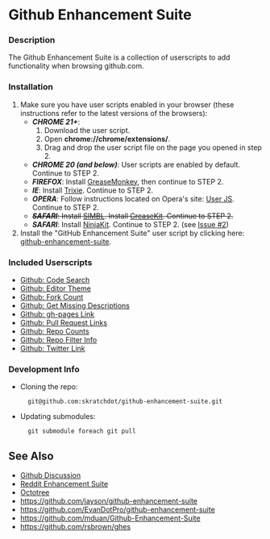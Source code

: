 Github Enhancement Suite
========================

### Description ###

The Github Enhancement Suite is a collection of userscripts to add functionality
when browsing github.com.


### Installation ###

1. Make sure you have user scripts enabled in your browser (these instructions refer to the latest versions of the browsers):  
    * ***CHROME 21+***:
      1. Download the user script.
      2. Open **chrome://chrome/extensions/**.
      3. Drag and drop the user script file on the page you opened in step 2.
    * ***CHROME 20 (and below)***: User scripts are enabled by default. Continue to STEP 2.
    * ***FIREFOX***: Install [GreaseMonkey](https://addons.mozilla.org/en-US/firefox/addon/greasemonkey/), then continue to STEP 2.
    * ***IE***: Install [Trixie](http://www.bhelpuri.net/Trixie/). Continue to STEP 2.
    * ***OPERA***: Follow instructions located on Opera's site: [User JS](http://www.opera.com/docs/userjs/). Continue to STEP 2.
    * &#x20;<del>***SAFARI***: Install [SIMBL](http://www.culater.net/software/SIMBL/SIMBL.php). Install [GreaseKit](http://8-p.info/greasekit/). Continue to STEP 2.</del>
    * ***SAFARI***: Install [NinjaKit](http://d.hatena.ne.jp/os0x/20100612/1276330696). Continue to STEP 2. (see [Issue #2](https://github.com/skratchdot/github-code-search.user.js/issues/2))
2. Install the "GitHub Enhancement Suite" user script by clicking here: [github-enhancement-suite](https://github.com/skratchdot/github-enhancement-suite/raw/master/build/github-enhancement-suite.user.js).  


### Included Userscripts ###

- [Github: Code Search](https://github.com/skratchdot/github-code-search.user.js)
- [Github: Editor Theme](https://github.com/skratchdot/github-editor-theme.user.js)
- [Github: Fork Count](https://github.com/skratchdot/github-fork-count.user.js)
- [Github: Get Missing Descriptions](https://github.com/skratchdot/github-get-missing-descriptions.user.js)
- [Github: gh-pages Link](https://github.com/skratchdot/github-gh-pages-link.user.js)
- [Github: Pull Request Links](https://github.com/skratchdot/github-pull-request-links.user.js)
- [Github: Repo Counts](https://github.com/skratchdot/github-repo-counts.user.js)
- [Github: Repo Filter Info](https://github.com/skratchdot/github-repo-filter-info.user.js)
- [Github: Twitter Link](https://github.com/skratchdot/github-twitter-link.user.js)


### Development Info ###

- Cloning the repo:

        git@github.com:skratchdot/github-enhancement-suite.git

- Updating submodules:

        git submodule foreach git pull


## See Also

- [Github Discussion](https://github.com/isaacs/github/issues/128)
- [Reddit Enhancement Suite](https://github.com/honestbleeps/Reddit-Enhancement-Suite)
- [Octotree](https://github.com/buunguyen/octotree)
- https://github.com/jayson/github-enhancement-suite
- https://github.com/EvanDotPro/github-enhancement-suite
- https://github.com/mduan/Github-Enhancement-Suite
- https://github.com/rsbrown/ghes
